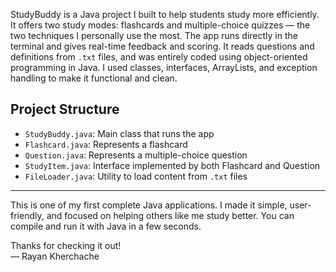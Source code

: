 StudyBuddy is a Java project I built to help students study more efficiently. It offers two study modes: flashcards and multiple-choice quizzes — the two techniques I personally use the most. The app runs directly in the terminal and gives real-time feedback and scoring. It reads questions and definitions from `.txt` files, and was entirely coded using object-oriented programming in Java. I used classes, interfaces, ArrayLists, and exception handling to make it functional and clean.

## Project Structure

- `StudyBuddy.java`: Main class that runs the app
- `Flashcard.java`: Represents a flashcard
- `Question.java`: Represents a multiple-choice question
- `StudyItem.java`: Interface implemented by both Flashcard and Question
- `FileLoader.java`: Utility to load content from `.txt` files
---

This is one of my first complete Java applications. I made it simple, user-friendly, and focused on helping others like me study better. You can compile and run it with Java in a few seconds.

Thanks for checking it out!  
— Rayan Kherchache
